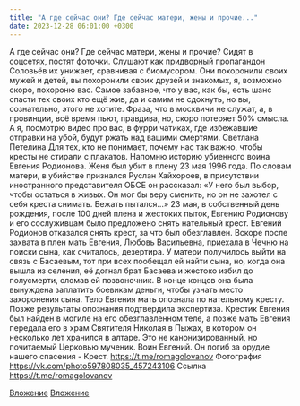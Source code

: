 ```yaml
---
title: "А где сейчас они? Где сейчас матери, жены и прочие..."
date: 2023-12-28 06:01:00 +0300
---
```


А где сейчас они? Где сейчас матери, жены и прочие?
Сидят в соцсетях, постят фоточки.
Слушают как придворный пропагандон Соловьёв их унижает, сравнивая с биомусором.
Они похоронили своих мужей и детей, вы похоронили своих друзей и знакомых, я, возможно скоро, похороню вас.
Самое забавное, что у вас, как бы, есть шанс спасти тех своих кто ещё жив, да и самим не сдохнуть, но вы, сознательно, этого не хотите.
Фраза, что в москвичи не служат, а, в провинции, всё время пьют, правдива, но, скоро потеряет 50% смысла.
А я, посмотрю видео про вас, в фурри чатиках, где избежавшие отправки на убой, будут ржать над вашими смертями.
Светлана Петелина
Для тех, кто не понимает, почему нас так важно, чтобы кресты не стирали с плакатов. Напомню историю убиенного воина Евгения Родионова.
Женя был убит в плену 23 мая 1996 года. По словам матери, в убийстве признался Руслан Хайхороев, в присутствии иностранного представителя ОБСЕ он рассказал:
«У него был выбор, чтобы остаться в живых. Он мог бы веру сменить, но он не захотел с себя креста снимать. Бежать пытался…»
23 мая, в собственный день рождения, после 100 дней плена и жестоких пыток, Евгению Родионову и его сослуживцам было предложено снять нательный крест. Евгений Родионов отказался снять крест, за что был обезглавлен.
Вскоре после захвата в плен мать Евгения, Любовь Васильевна, приехала в Чечню на поиски сына, как считалось, дезертира. У матери получилось выйти на связь с Басаевым, тот при всех пообещал ей найти сына, но, когда она вышла из селения, её догнал брат Басаева и жестоко избил до полусмерти, сломав ей позвоночник.
В конце концов она была вынуждена заплатить боевикам деньги, чтобы узнать место захоронения сына. Тело Евгения мать опознала по нательному кресту. Позже результаты опознания подтвердила экспертиза.
Крестик Евгения был найден в могиле на его обезглавленном теле, а позже мать Евгения передала его в храм Святителя Николая в Пыжах, в котором он несколько лет хранился в алтаре.
Это не канонизированный, но почитаемый Церковью мученик. Воин Евгений. Он погиб за орудие нашего спасения - Крест.
https://t.me/romagolovanov
Фотография
<a class="vk-attach" href="https://vk.com/photo597808035_457243106">https://vk.com/photo597808035_457243106</a>
Ссылка
https://t.me/romagolovanov

<a class="vk-attach" href="https://vk.com/photo597808035_457243106">Вложение</a>
[Вложение](https://t.me/romagolovanov)
